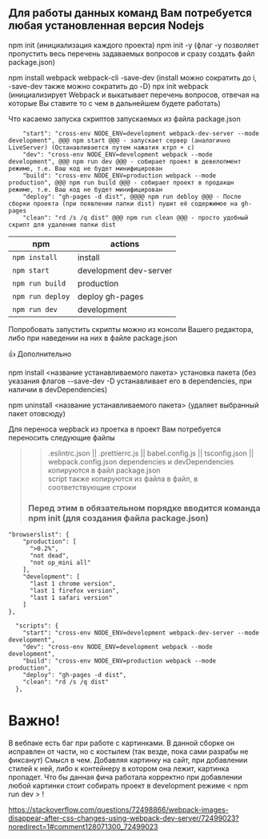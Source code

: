 ## Для работы данных команд Вам потребуется любая установленная версия Nodejs

npm init (инициализация каждого проекта)
npm init -y (флаг -у позволяет пропустить весь перечень задаваемых вопросов и сразу создать файл package.json)

npm install webpack webpack-cli -save-dev (install можно сократить до i, -save-dev также можно сократить до -D)
npx init webpack (инициализирует Webpack и выкатывает перечень вопросов, отвечая на которые Вы ставите то с чем в
дальнейшем будете работать)

Что касаемо запуска скриптов запускаемых из файла package.json

```
    "start": "cross-env NODE_ENV=development webpack-dev-server --mode development", @@@ npm start @@@ - запускает сервер (аналогично LiveServer) (Останавливается путем нажатия ктрл + с)
    "dev": "cross-env NODE_ENV=development webpack --mode development", @@@ npm run dev @@@ - собирает проект в девелопмент режиме, т.е. Ваш код не будет минифицирован
    "build": "cross-env NODE_ENV=production webpack --mode production", @@@ npm run build @@@ - собирает проект в продакшн режиме, т.е. Ваш код не будет минифицирован
    "deploy": "gh-pages -d dist", @@@@ npm run debloy @@@ - После сборки проекта (при появлении папки dist) пушит её содержимое на gh-pages 
    "clean": "rd /s /q dist" @@@ npm run clean @@@ - просто удобный скрипт для удаление папки dist 
```

| npm              | actions            |
|------------------|--------------------|
| `npm install`    | install            |
| `npm start`  | development dev-server |
| `npm run build`  | production         |
| `npm run deploy` | deploy gh-pages    |
| `npm run dev`    | development        |

Попробовать запустить скрипты можно из консоли Вашего редактора, либо при наведении на них в файле package.json

👍 Дополнительно

npm install <название устанавливаемого пакета> установка пакета (без указания флагов --save-dev -D устанавливает его в dependencies, при наличии в devDependencies)

npm uninstall <название устанавливаемого пакета> (удаляет выбранный пакет отовсюду)


Для переноса wepback из проетка в проект Вам потребуется переносить следующие файлы 
>> .eslintrc.json || .prettierrc.js || babel.config.js || tsconfig.json || webpack.config.json 
> dependencies и devDependencies копируются в файл package.json  
> script также копируются из файла в файл, в соответствующие строки
> ### Перед этим в обязательном порядке вводится команда npm init (для создания файла package.json)
 
```  
"browserslist": {
    "production": [
      ">0.2%",
      "not dead",
      "not op_mini all"
    ],
    "development": [
      "last 1 chrome version",
      "last 1 firefox version",
      "last 1 safari version"
    ]
},

  "scripts": {
    "start": "cross-env NODE_ENV=development webpack-dev-server --mode development",
    "dev": "cross-env NODE_ENV=development webpack --mode development",
    "build": "cross-env NODE_ENV=production webpack --mode production",
    "deploy": "gh-pages -d dist",
    "clean": "rd /s /q dist"
  },
```
# Важно! 
В вебпаке есть баг при работе с картинками. В данной сборке он исправлен от части, но с костылем (так везде, пока сами разрабы не фиксанут)
Смысл в чем. Добавляя картинку на сайт, при добавлении стилей к ней, либо к контейнеру в котором она лежит, картинка пропадет. Что бы данная фича работала корректно при добавлении любой картинки стоит собирать проект в development режиме < npm run dev > ! 

https://stackoverflow.com/questions/72498866/webpack-images-disappear-after-css-changes-using-webpack-dev-server/72499023?noredirect=1#comment128071300_72499023


